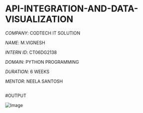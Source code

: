 # API-INTEGRATION-AND-DATA-VISUALIZATION

*COMPANY*: CODTECH IT SOLUTION

*NAME*: M.VIGNESH

*INTERN ID*: CT06DG2138

*DOMAIN*: PYTHON PROGRAMMING

*DURATION*: 6 WEEKS

*MENTOR*: NEELA SANTOSH

##

#OUTPUT

![Image](https://github.com/user-attachments/assets/e89561d3-cf7d-402e-9b43-e92a21e61682)
